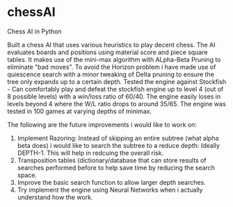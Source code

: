 # chessAI
Chess AI in Python

Built a chess AI that uses various heuristics to play decent chess.
The AI evaluates boards and positions using material score and piece square tables. It makes use of the mini-max algorithm with ALpha-Beta Pruning
to eliminate "bad moves". To avoid the Horizon problem i have made use of quiescence search with a minor tweaking of Delta pruning to ensure
the tree only expands up to a certain depth. Tested the engine against Stockfish - Can comfortably play and defeat the stockfish engine up to level 4 (out of 8 possible levels) with 
a win/loss ratio of 60/40. The engine easily loses in levels beyond 4 where the W/L ratio drops to around 35/65.
The engine was tested in 100 games at varying depths of minimax. 

The following are the future improvements i would like to work on:
1) Implement Razoring: Instead of skipping an entire subtree (what alpha beta does) i would like to search the subtree to a reduce depth: Ideally DEPTH-1.
This will help in redcuing the overall risk.
2) Transposition tables (dictionary/database that can store results of searches performed before to help save time by reducing the search space.
3) Improve the basic search function to allow larger depth searches.
4) Try implement the engine using Neural Networks when i actually understand how the work.
